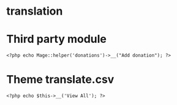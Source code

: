 # translation 
# Third party module
```
<?php echo Mage::helper('donations')->__("Add donation"); ?>
```
# Theme translate.csv
```
<?php echo $this->__('View All'); ?>
```
